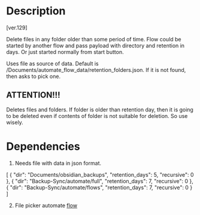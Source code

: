 # Description

[ver.129]

Delete files in any folder older than some period of time. Flow could be started by another flow and pass payload with directory and retention in days. Or just started normally from start button.

Uses file as source of data. Default is /Documents/automate_flow_data/retention_folders.json. If it is not found, then asks to pick one.

## ATTENTION!!!
Deletes files and folders. If folder is older than retention day, then it is going to be deleted even if contents of folder is not suitable for deletion. So use wisely.

# Dependencies

1. Needs file with data in json format.

[
  {
    "dir": "Documents/obsidian_backups",
    "retention_days": 5,
    "recursive": 0
  },
  {
    "dir": "Backup-Sync/automate/full",
    "retention_days": 7,
    "recursive": 0
  },
  {
    "dir": "Backup-Sync/automate/flows",
    "retention_days": 7,
    "recursive": 0
  }
]

2. File picker automate [flow](File%20picker.md)